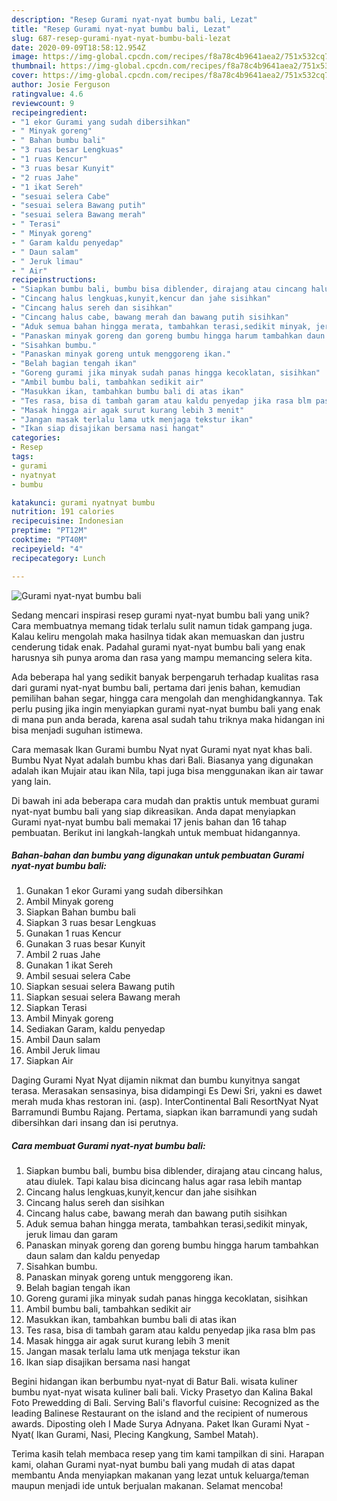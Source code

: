 ```yaml
---
description: "Resep Gurami nyat-nyat bumbu bali, Lezat"
title: "Resep Gurami nyat-nyat bumbu bali, Lezat"
slug: 687-resep-gurami-nyat-nyat-bumbu-bali-lezat
date: 2020-09-09T18:58:12.954Z
image: https://img-global.cpcdn.com/recipes/f8a78c4b9641aea2/751x532cq70/gurami-nyat-nyat-bumbu-bali-foto-resep-utama.jpg
thumbnail: https://img-global.cpcdn.com/recipes/f8a78c4b9641aea2/751x532cq70/gurami-nyat-nyat-bumbu-bali-foto-resep-utama.jpg
cover: https://img-global.cpcdn.com/recipes/f8a78c4b9641aea2/751x532cq70/gurami-nyat-nyat-bumbu-bali-foto-resep-utama.jpg
author: Josie Ferguson
ratingvalue: 4.6
reviewcount: 9
recipeingredient:
- "1 ekor Gurami yang sudah dibersihkan"
- " Minyak goreng"
- " Bahan bumbu bali"
- "3 ruas besar Lengkuas"
- "1 ruas Kencur"
- "3 ruas besar Kunyit"
- "2 ruas Jahe"
- "1 ikat Sereh"
- "sesuai selera Cabe"
- "sesuai selera Bawang putih"
- "sesuai selera Bawang merah"
- " Terasi"
- " Minyak goreng"
- " Garam kaldu penyedap"
- " Daun salam"
- " Jeruk limau"
- " Air"
recipeinstructions:
- "Siapkan bumbu bali, bumbu bisa diblender, dirajang atau cincang halus, atau diulek. Tapi kalau bisa dicincang halus agar rasa lebih mantap"
- "Cincang halus lengkuas,kunyit,kencur dan jahe sisihkan"
- "Cincang halus sereh dan sisihkan"
- "Cincang halus cabe, bawang merah dan bawang putih sisihkan"
- "Aduk semua bahan hingga merata, tambahkan terasi,sedikit minyak, jeruk limau dan garam"
- "Panaskan minyak goreng dan goreng bumbu hingga harum tambahkan daun salam dan kaldu penyedap"
- "Sisahkan bumbu."
- "Panaskan minyak goreng untuk menggoreng ikan."
- "Belah bagian tengah ikan"
- "Goreng gurami jika minyak sudah panas hingga kecoklatan, sisihkan"
- "Ambil bumbu bali, tambahkan sedikit air"
- "Masukkan ikan, tambahkan bumbu bali di atas ikan"
- "Tes rasa, bisa di tambah garam atau kaldu penyedap jika rasa blm pas"
- "Masak hingga air agak surut kurang lebih 3 menit"
- "Jangan masak terlalu lama utk menjaga tekstur ikan"
- "Ikan siap disajikan bersama nasi hangat"
categories:
- Resep
tags:
- gurami
- nyatnyat
- bumbu

katakunci: gurami nyatnyat bumbu 
nutrition: 191 calories
recipecuisine: Indonesian
preptime: "PT12M"
cooktime: "PT40M"
recipeyield: "4"
recipecategory: Lunch

---
```



![Gurami nyat-nyat bumbu bali](https://img-global.cpcdn.com/recipes/f8a78c4b9641aea2/751x532cq70/gurami-nyat-nyat-bumbu-bali-foto-resep-utama.jpg)

Sedang mencari inspirasi resep gurami nyat-nyat bumbu bali yang unik? Cara membuatnya memang tidak terlalu sulit namun tidak gampang juga. Kalau keliru mengolah maka hasilnya tidak akan memuaskan dan justru cenderung tidak enak. Padahal gurami nyat-nyat bumbu bali yang enak harusnya sih punya aroma dan rasa yang mampu memancing selera kita.

Ada beberapa hal yang sedikit banyak berpengaruh terhadap kualitas rasa dari gurami nyat-nyat bumbu bali, pertama dari jenis bahan, kemudian pemilihan bahan segar, hingga cara mengolah dan menghidangkannya. Tak perlu pusing jika ingin menyiapkan gurami nyat-nyat bumbu bali yang enak di mana pun anda berada, karena asal sudah tahu triknya maka hidangan ini bisa menjadi suguhan istimewa.

Cara memasak Ikan Gurami bumbu Nyat nyat Gurami nyat nyat khas bali. Bumbu Nyat Nyat adalah bumbu khas dari Bali. Biasanya yang digunakan adalah ikan Mujair atau ikan Nila, tapi juga bisa menggunakan ikan air tawar yang lain.


Di bawah ini ada beberapa cara mudah dan praktis untuk membuat gurami nyat-nyat bumbu bali yang siap dikreasikan. Anda dapat menyiapkan Gurami nyat-nyat bumbu bali memakai 17 jenis bahan dan 16 tahap pembuatan. Berikut ini langkah-langkah untuk membuat hidangannya.

<!--inarticleads1-->

##### Bahan-bahan dan bumbu yang digunakan untuk pembuatan Gurami nyat-nyat bumbu bali:

1. Gunakan 1 ekor Gurami yang sudah dibersihkan
1. Ambil  Minyak goreng
1. Siapkan  Bahan bumbu bali
1. Siapkan 3 ruas besar Lengkuas
1. Gunakan 1 ruas Kencur
1. Gunakan 3 ruas besar Kunyit
1. Ambil 2 ruas Jahe
1. Gunakan 1 ikat Sereh
1. Ambil sesuai selera Cabe
1. Siapkan sesuai selera Bawang putih
1. Siapkan sesuai selera Bawang merah
1. Siapkan  Terasi
1. Ambil  Minyak goreng
1. Sediakan  Garam, kaldu penyedap
1. Ambil  Daun salam
1. Ambil  Jeruk limau
1. Siapkan  Air


Daging Gurami Nyat Nyat dijamin nikmat dan bumbu kunyitnya sangat terasa. Merasakan sensasinya, bisa didampingi Es Dewi Sri, yakni es dawet merah muda khas restoran ini. (asp). InterContinental Bali ResortNyat Nyat Barramundi Bumbu Rajang. Pertama, siapkan ikan barramundi yang sudah dibersihkan dari insang dan isi perutnya. 

<!--inarticleads2-->

##### Cara membuat Gurami nyat-nyat bumbu bali:

1. Siapkan bumbu bali, bumbu bisa diblender, dirajang atau cincang halus, atau diulek. Tapi kalau bisa dicincang halus agar rasa lebih mantap
1. Cincang halus lengkuas,kunyit,kencur dan jahe sisihkan
1. Cincang halus sereh dan sisihkan
1. Cincang halus cabe, bawang merah dan bawang putih sisihkan
1. Aduk semua bahan hingga merata, tambahkan terasi,sedikit minyak, jeruk limau dan garam
1. Panaskan minyak goreng dan goreng bumbu hingga harum tambahkan daun salam dan kaldu penyedap
1. Sisahkan bumbu.
1. Panaskan minyak goreng untuk menggoreng ikan.
1. Belah bagian tengah ikan
1. Goreng gurami jika minyak sudah panas hingga kecoklatan, sisihkan
1. Ambil bumbu bali, tambahkan sedikit air
1. Masukkan ikan, tambahkan bumbu bali di atas ikan
1. Tes rasa, bisa di tambah garam atau kaldu penyedap jika rasa blm pas
1. Masak hingga air agak surut kurang lebih 3 menit
1. Jangan masak terlalu lama utk menjaga tekstur ikan
1. Ikan siap disajikan bersama nasi hangat


Begini hidangan ikan berbumbu nyat-nyat di Batur Bali. wisata kuliner bumbu nyat-nyat wisata kuliner bali bali. Vicky Prasetyo dan Kalina Bakal Foto Prewedding di Bali. Serving Bali&#39;s flavorful cuisine: Recognized as the leading Balinese Restaurant on the island and the recipient of numerous awards. Diposting oleh I Made Surya Adnyana. Paket Ikan Gurami Nyat - Nyat( Ikan Gurami, Nasi, Plecing Kangkung, Sambel Matah). 

Terima kasih telah membaca resep yang tim kami tampilkan di sini. Harapan kami, olahan Gurami nyat-nyat bumbu bali yang mudah di atas dapat membantu Anda menyiapkan makanan yang lezat untuk keluarga/teman maupun menjadi ide untuk berjualan makanan. Selamat mencoba!
